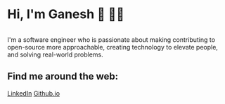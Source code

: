 # Hi, I'm Ganesh 👋 👨‍💻

<img title="" alt="" src="">

I'm a software engineer who is passionate about making contributing to open-source more approachable, creating technology to elevate people, and solving real-world problems.

## Find me around the web:
<a href="https://www.linkedin.com/in/ganeshkakade0">LinkedIn</a>
<a href="https://github.com/ganeshkakade">Github.io</a>